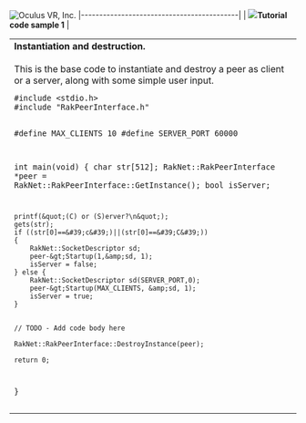 ![Oculus VR, Inc.](RakNetLogo.jpg)
|-------------------------------------------|
| **![](spacer.gif)Tutorial code sample 1** |

<table>
<colgroup>
<col width="100%" />
</colgroup>
<tbody>
<tr class="odd">
<td align="left"><strong>Instantiation and destruction.</strong><br /><br /> This is the base code to instantiate and destroy a peer as client or a server, along with some simple user input.
<pre><code>#include &lt;stdio.h&gt;
#include &quot;RakPeerInterface.h&quot;

#define MAX_CLIENTS 10
#define SERVER_PORT 60000

int main(void)
{
    char str[512];
    RakNet::RakPeerInterface *peer = RakNet::RakPeerInterface::GetInstance();
    bool isServer;

    printf(&quot;(C) or (S)erver?\n&quot;);
    gets(str);
    if ((str[0]==&#39;c&#39;)||(str[0]==&#39;C&#39;))
    {
        RakNet::SocketDescriptor sd;
        peer-&gt;Startup(1,&amp;sd, 1);
        isServer = false;
    } else {
        RakNet::SocketDescriptor sd(SERVER_PORT,0);
        peer-&gt;Startup(MAX_CLIENTS, &amp;sd, 1);
        isServer = true;
    }


    // TODO - Add code body here

    RakNet::RakPeerInterface::DestroyInstance(peer);

    return 0;
}
</code></pre></td>
</tr>
</tbody>
</table>
